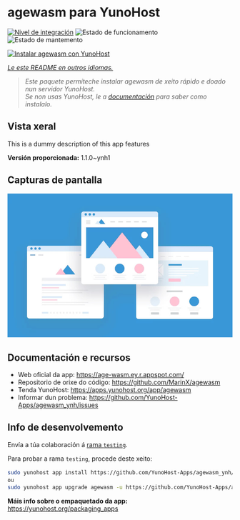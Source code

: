 <!--
NOTA: Este README foi creado automáticamente por <https://github.com/YunoHost/apps/tree/master/tools/readme_generator>
NON debe editarse manualmente.
-->

# agewasm para YunoHost

[![Nivel de integración](https://apps.yunohost.org/badge/integration/agewasm)](https://ci-apps.yunohost.org/ci/apps/agewasm/)
![Estado de funcionamento](https://apps.yunohost.org/badge/state/agewasm)
![Estado de mantemento](https://apps.yunohost.org/badge/maintained/agewasm)

[![Instalar agewasm con YunoHost](https://install-app.yunohost.org/install-with-yunohost.svg)](https://install-app.yunohost.org/?app=agewasm)

*[Le este README en outros idiomas.](./ALL_README.md)*

> *Este paquete permíteche instalar agewasm de xeito rápido e doado nun servidor YunoHost.*  
> *Se non usas YunoHost, le a [documentación](https://yunohost.org/install) para saber como instalalo.*

## Vista xeral

This is a dummy description of this app features


**Versión proporcionada:** 1.1.0~ynh1

## Capturas de pantalla

![Captura de pantalla de agewasm](./doc/screenshots/example.jpg)

## Documentación e recursos

- Web oficial da app: <https://age-wasm.ey.r.appspot.com/>
- Repositorio de orixe do código: <https://github.com/MarinX/agewasm>
- Tenda YunoHost: <https://apps.yunohost.org/app/agewasm>
- Informar dun problema: <https://github.com/YunoHost-Apps/agewasm_ynh/issues>

## Info de desenvolvemento

Envía a túa colaboración á [rama `testing`](https://github.com/YunoHost-Apps/agewasm_ynh/tree/testing).

Para probar a rama `testing`, procede deste xeito:

```bash
sudo yunohost app install https://github.com/YunoHost-Apps/agewasm_ynh/tree/testing --debug
ou
sudo yunohost app upgrade agewasm -u https://github.com/YunoHost-Apps/agewasm_ynh/tree/testing --debug
```

**Máis info sobre o empaquetado da app:** <https://yunohost.org/packaging_apps>
